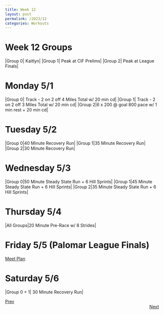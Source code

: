 ```yaml
---
title: Week 12
layout: post
permalink: /2023/12
categories: Workouts
---
```



# Week 12 Groups

|Group 0| Kaitlyn|
|Group 1| Peak at CIF Prelims|
|Group 2| Peak at League Finals|

# Monday 5/1

|Group 0| Track - 2 on 2 off 4 Miles Total w/ 20 min cd|
|Group 1| Track - 2 on 2 off 3 Miles Total w/ 20 min cd|
|Group 2|6 x 200 @ goal 800 pace w/ 1 min rest + 20 min cd|

# Tuesday 5/2

|Group 0|40 Minute Recovery Run|
|Group 1|35 Minute Recovery Run| 
|Group 2|30 Minute Recovery Run|

# Wednesday 5/3 

|Group 0|50 Minute Steady State Run + 6 Hill Sprints|
|Group 1|45 Minute Steady State Run + 6 Hill Sprints| 
|Group 2|35 Minute Steady State Run + 6 Hill Sprints|

# Thursday 5/4

|All Groups|20 Minute Pre-Race w/ 8 Strides|

# Friday 5/5 (Palomar League Finals)

[Meet Plan]({{site.baseurl}}/2023/PLF)

# Saturday 5/6

|Group 0 + 1| 30 Minute Recovery Run|

<div style="text-align: left"> <a href="{{site.baseurl}}/2023/11">Prev</a></div> 
<div style="text-align: right"> <a href="{{site.baseurl}}/2023/13">Next</a></div>